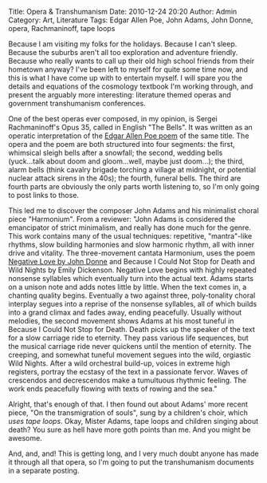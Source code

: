 Title: Opera & Transhumanism
Date: 2010-12-24 20:20
Author: Admin
Category: Art, Literature
Tags: Edgar Allen Poe, John Adams, John Donne, opera, Rachmaninoff, tape loops

Because I am visiting my folks for the holidays. Because I can't sleep.
Because the suburbs aren't all too exploration and adventure friendly.
Because who really wants to call up their old high school friends from
their hometown anyway? I've been left to myself for quite some time now,
and this is what I have come up with to entertain myself. I will spare
you the details and equations of the cosmology textbook I'm working
through, and present the arguably more interesting: literature themed
operas and government transhumanism conferences.

One of the best operas ever composed, in my opinion, is Sergei
Rachmaninoff's Opus 35, called in English "The Bells". It was written as
an operatic interpretation of the [Edgar Allen Poe poem][] of the same
title. The opera and the poem are both structured into four segments:
the first, whimsical sleigh bells after a snowfall; the second, wedding
bells (yuck...talk about doom and gloom...well, maybe just doom...); the
third, alarm bells (think cavalry brigade torching a village at
midnight, or potential nuclear attack sirens in the 40s); the fourth,
funeral bells. The third are fourth parts are obviously the only parts
worth listening to, so I'm only going to post links to those.

This led me to discover the composer John Adams and his minimalist
choral piece "Harmonium". From a reviewer: "John Adams is considered the
emancipator of strict minimalism, and really has done much for the
genre. This work contains many of the usual techniques: repetitive,
"mantra"-like rhythms, slow building harmonies and slow harmonic rhythm,
all with inner drive and vitality. The three-movement cantata Harmonium,
uses the poem [Negative Love by John Donne][] and Because I Could Not
Stop for Death and Wild Nights by Emily Dickenson. Negative Love begins
with highly repeated nonsense syllables which eventually turn into the
actual text. Adams starts on a unison note and adds notes little by
little. When the text comes in, a chanting quality begins. Eventually a
two against three, poly-tonality choral interplay segues into a reprise
of the nonsense syllables, all of which builds into a grand climax and
fades away, ending peacefully. Usually without melodies, the second
movement shows Adams at his most tuneful in Because I Could Not Stop for
Death. Death picks up the speaker of the text for a slow carriage ride
to eternity. They pass various life sequences, but the musical carriage
ride never quickens until the mention of eternity. The creeping, and
somewhat tuneful movement segues into the wild, orgiastic Wild Nights.
After a wild orchestral build-up, voices in extreme high registers,
portray the ecstasy of the text in a passionate fervor. Waves of
crescendos and decrescendos make a tumultuous rhythmic feeling. The work
ends peacefully flowing with texts of rowing and the sea."

Alright, that's enough of that. I then found out about Adams' more
recent piece, "On the transmigration of souls", sung by a children's
choir, which *uses tape loops*. Okay, Mister Adams, tape loops and
children singing about death? You sure as hell have more goth points
than me. And you might be awesome.

And, and, and! This is getting long, and I very much doubt anyone has
made it through all that opera, so I'm going to put the transhumanism
documents in a separate posting.

  [Edgar Allen Poe poem]: http://www.online-literature.com/poe/575/
  [Negative Love by John Donne]: http://www.online-literature.com/donne/382/
